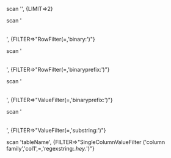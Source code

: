 
scan '<TABLE>', {LIMIT=>2}  

scan '<TABLE>', {FILTER=>"RowFilter(=,'binary:<VALUE>')"}   

scan '<TABLE>', {FILTER=>"RowFilter(=,'binaryprefix:<VALUE>')"}  
  
scan '<TABLE>', {FILTER=>"ValueFilter(=,'binaryprefix:<VALUE>')"}  

scan '<TABLE>', {FILTER=>"ValueFilter(=,'substring:<VALUE>')"}

scan 'tableName', {FILTER=>"SingleColumnValueFilter ('column family','col1',=,'regexstring:.*hey.*')"}
